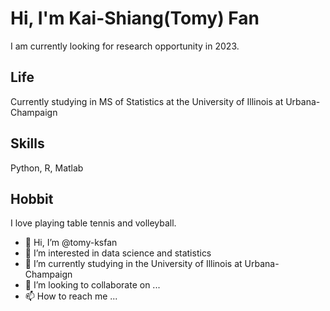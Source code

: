 # Hi, I'm Kai-Shiang(Tomy) Fan
I am currently looking for research opportunity in 2023.

## Life
Currently studying in MS of Statistics at the University of Illinois at Urbana-Champaign

## Skills
Python, R, Matlab

## Hobbit
I love playing table tennis and volleyball.

- 👋 Hi, I’m @tomy-ksfan
- 👀 I’m interested in data science and statistics
- 🌱 I’m currently studying in the University of Illinois at Urbana-Champaign
- 💞️ I’m looking to collaborate on ...
- 📫 How to reach me ...


